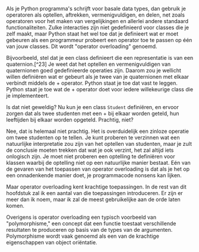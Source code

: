 Als je Python programma's schrijft voor basale data types, dan gebruik
je operatoren als optellen, aftrekken, vermenigvuldigen, en delen, net
zoals operatoren voor het maken van vergelijkingen en allerlei andere
standaard functionaliteiten. Zulke interacties zijn niet gedefinieerd
voor classes die je zelf maakt, maar Python staat het wel toe dat je
definieert wat er moet gebeuren als een programmeur probeert een
operator toe te passen op één van jouw classes. Dit wordt "operator
overloading" genoemd.

Bijvoorbeeld, stel dat je een class definieert die een representatie is
van een quaternion.[^23] Je weet dat het optellen en vermenigvuldigen
van quaternionen goed gedefinieerde operaties zijn. Daarom zou je
wellicht willen definiëren wat er gebeurt als je twee van je
quaternionen met elkaar verbindt middels de $+$ operator. Python staat
je toe dat vast te leggen. Python staat je toe wat de $+$ operator doet
voor iedere willekeurige class die je implementeert.

Is dat niet geweldig? Nu kun je een class `Student` definiëren, en
ervoor zorgen dat als twee studenten met een $+$ bij elkaar worden
geteld, hun leeftijden bij elkaar worden opgeteld. Prachtig, niet?

Nee, dat is helemaal niet prachtig. Het is overduidelijk een zinloze
operatie om twee studenten op te tellen. Je kunt proberen te verzinnen
wat een natuurlijke interpretatie zou zijn van het optellen van
studenten, maar je zult de conclusie moeten trekken dat wat je ook
verzint, het zal altijd iets onlogisch zijn. Je moet niet proberen een
optelling te definiëren voor klassen waarbij de optelling niet op een
natuurlijke manier bestaat. Eén van de gevaren van het toepassen van
operator overloading is dat als je het op een onnadenkende manier doet,
je programmacode nonsens kan lijken.

Maar operator overloading kent krachtige toepassingen. In de rest van
dit hoofdstuk zal ik een aantal van die toepassingen introduceren. Er
zijn er meer dan ik noem, maar ik zal de meest gebruikelijke aan de orde
laten komen.

Overigens is operator overloading een typisch voorbeeld van
"polymorphisme," een concept dat een functie toestaat verschillende
resultaten te produceren op basis van de types van de argumenten.
Polymorphisme wordt vaak genoemd als een van de krachtige eigenschappen
van object oriëntatie.
